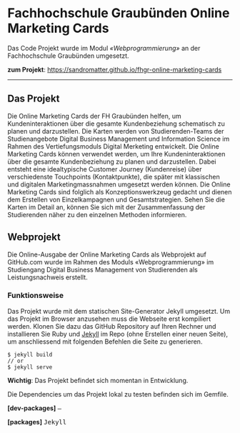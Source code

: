 # Fachhochschule Graubünden Online Marketing Cards  
Das Code Projekt wurde im Modul *«Webprogrammierung»* an der Fachhochschule Graubünden umgesetzt.   

**zum Projekt**: https://sandromatter.github.io/fhgr-online-marketing-cards

---

## Das Projekt 
Die Online Marketing Cards der FH Graubünden helfen, um Kundeninteraktionen über die gesamte Kundenbeziehung schematisch zu planen und darzustellen. Die Karten werden von Studierenden-Teams der Studienangebote Digital Business Management und Information Science im Rahmen des Vertiefungsmoduls Digital Merketing entwickelt. Die Online Marketing Cards können verwendet werden, um Ihre Kundeninteraktionen über die gesamte Kundenbeziehung zu planen und darzustellen. Dabei entsteht eine idealtypische Customer Journey (Kundenreise) über verschiedenste Touchpoints (Kontaktpunkte), die später mit klassischen und digitalen Marketingmassnahmen umgesetzt werden können. Die Online Marketing Cards sind folglich als Konzeptionswerkzeug gedacht und dienen dem Erstellen von Einzelkampagnen und Gesamtstrategien. Sehen Sie die Karten im Detail an, können Sie sich mit der Zusammenfassung der Studierenden näher zu den einzelnen Methoden informieren.

## Webprojekt
Die Online-Ausgabe der Online Marketing Cards als Webprojekt auf GitHub.com wurde im Rahmen des Moduls «Webprogrammierung» im Studiengang Digital Business Management von Studierenden als Leistungsnachweis erstellt.

### Funktionsweise
Das Projekt wurde mit dem statischen Site-Generator Jekyll umgesetzt. Um das Projekt im Browser anzusehen muss die Webseite erst kompiliert werden.
Klonen Sie dazu das GitHub Repository auf Ihren Rechner und installieren Sie Ruby und <a href="https://jekyllrb.com/" target="_blank">Jekyll</a> im Repo (ohne Erstellen einer neuen Seite), um anschliessend mit folgenden Befehlen die Seite zu generieren.

```
$ jekyll build
// or
$ jekyll serve
```

**Wichtig**: Das Projekt befindet sich momentan in Entwicklung.

Die Dependencies um das Projekt lokal zu testen befinden sich im Gemfile.

**[dev-packages]**
<tt>–</tt>

**[packages]**
<tt>Jekyll</tt>
